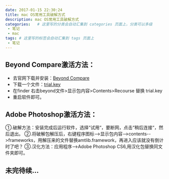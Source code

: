 ```yaml
---
date: 2017-01-15 22:30:24
title: mac OS常用工具破解方式
description: mac OS常用工具破解方式
categories:   # 这里写的分类会自动汇集到 categories 页面上，分类可以多级
 - 笔记
 - mac
tags: # 这里写的标签会自动汇集到 tags 页面上
 - 笔记
---
```


## Beyond Compare激活方法：

* 去官网下载并安装：[Beyond Compare](http://www.scootersoftware.com/download.php)
* 下载一个文件：[trial.key](http://o83jxl7u1.bkt.clouddn.com/trial.key)
* 在finder 右击beyond文件>显示包内容>Contents>Recourse 替换 trial.key
* 重启软件即可。

## Adobe Photoshop激活方法：

①.破解方法：安装完成后运行软件，选择“试用“，要断网，点击“稍后连接“，然后退出。
②.将破解包解压后，右键程序图标-->显示包内容-->contents-->frameworks，用解压来的文件替换amtlib.framework，再进入应该就没有倒计时了吧？
③.汉化方法：应用程序-->Adobe Photoshop CS6,用汉化包替换同文件夹即可。

## 未完待续...
